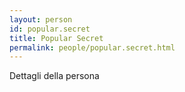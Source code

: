 ```yaml
---
layout: person
id: popular.secret
title: Popular Secret
permalink: people/popular.secret.html
---
```


Dettagli della persona